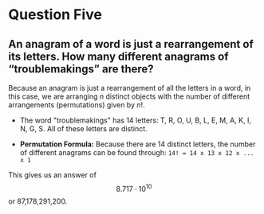 # Question Five
## An anagram of a word is just a rearrangement of its letters. How many different anagrams of “troublemakings” are there?

Because an anagram is just a rearrangement of all the letters in a word, in this case, we are arranging *n* distinct objects with the number of different arrangements (permutations) given by *n*!.

- The word "troublemakings" has 14 letters: T, R, O, U, B, L, E, M, A, K, I, N, G, S. All of these letters are distinct.

- **Permutation Formula:** Because there are 14 distinct letters, the number of different anagrams can be found through:
``` 14! = 14 x 13 x 12 x ... x 1 ```

This gives us an answer of 
$$
8.717 \cdot 10^10
$$
or 87,178,291,200.
